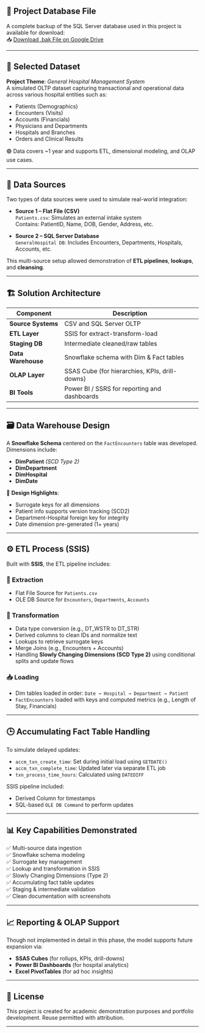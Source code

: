 ## 💾 Project Database File

A complete backup of the SQL Server database used in this project is available for download:  
📥 [Download .bak File on Google Drive](https://mysliit-my.sharepoint.com/my?id=%2Fpersonal%2Fit22184030%5Fmy%5Fsliit%5Flk%2FDocuments%2F3rd%20Year%202nd%2FDWBI%2FAssignment%2FDWBI%5FAssignment%5F02%5FAnswer%5FIT22184030&noAuthRedirect=1)

---

## 🧾 Selected Dataset

**Project Theme**: *General Hospital Management System*  
A simulated OLTP dataset capturing transactional and operational data across various hospital entities such as:

- Patients (Demographics)
- Encounters (Visits)
- Accounts (Financials)
- Physicians and Departments
- Hospitals and Branches
- Orders and Clinical Results

🟢 Data covers ~1 year and supports ETL, dimensional modeling, and OLAP use cases.

---

## 🧬 Data Sources

Two types of data sources were used to simulate real-world integration:

- **Source 1 – Flat File (CSV)**  
  `Patients.csv`: Simulates an external intake system  
  Contains: PatientID, Name, DOB, Gender, Address, etc.

- **Source 2 – SQL Server Database**  
  `GeneralHospital DB`: Includes Encounters, Departments, Hospitals, Accounts, etc.

This multi-source setup allowed demonstration of **ETL pipelines**, **lookups**, and **cleansing**.

---

## 🏗️ Solution Architecture

| Component        | Description |
|------------------|-------------|
| **Source Systems** | CSV and SQL Server OLTP |
| **ETL Layer**     | SSIS for extract-transform-load |
| **Staging DB**    | Intermediate cleaned/raw tables |
| **Data Warehouse**| Snowflake schema with Dim & Fact tables |
| **OLAP Layer**    | SSAS Cube (for hierarchies, KPIs, drill-downs) |
| **BI Tools**      | Power BI / SSRS for reporting and dashboards |

---

## 🗃️ Data Warehouse Design

A **Snowflake Schema** centered on the `FactEncounters` table was developed. Dimensions include:

- **DimPatient** *(SCD Type 2)*
- **DimDepartment**
- **DimHospital**
- **DimDate**

🔧 **Design Highlights**:
- Surrogate keys for all dimensions
- Patient info supports version tracking (SCD2)
- Department-Hospital foreign key for integrity
- Date dimension pre-generated (1+ years)

---

## ⚙️ ETL Process (SSIS)

Built with **SSIS**, the ETL pipeline includes:

### 🔄 Extraction
- Flat File Source for `Patients.csv`
- OLE DB Source for `Encounters`, `Departments`, `Accounts`

### 🧼 Transformation
- Data type conversion (e.g., DT_WSTR to DT_STR)
- Derived columns to clean IDs and normalize text
- Lookups to retrieve surrogate keys
- Merge Joins (e.g., Encounters + Accounts)
- Handling **Slowly Changing Dimensions (SCD Type 2)** using conditional splits and update flows

### 📥 Loading
- Dim tables loaded in order: `Date → Hospital → Department → Patient`
- `FactEncounters` loaded with keys and computed metrics (e.g., Length of Stay, Financials)

---

## 🕒 Accumulating Fact Table Handling

To simulate delayed updates:

- `accm_txn_create_time`: Set during initial load using `GETDATE()`
- `accm_txn_complete_time`: Updated later via separate ETL job
- `txn_process_time_hours`: Calculated using `DATEDIFF`

SSIS pipeline included:
- Derived Column for timestamps
- SQL-based `OLE DB Command` to perform updates

---

## 📊 Key Capabilities Demonstrated

✅ Multi-source data ingestion  
✅ Snowflake schema modeling  
✅ Surrogate key management  
✅ Lookup and transformation in SSIS  
✅ Slowly Changing Dimensions (Type 2)  
✅ Accumulating fact table updates  
✅ Staging & intermediate validation  
✅ Clean documentation with screenshots  

---

## 📈 Reporting & OLAP Support

Though not implemented in detail in this phase, the model supports future expansion via:
- **SSAS Cubes** (for rollups, KPIs, drill-downs)
- **Power BI Dashboards** (for hospital analytics)
- **Excel PivotTables** (for ad hoc insights)

---


## 📜 License

This project is created for academic demonstration purposes and portfolio development. Reuse permitted with attribution.

---

